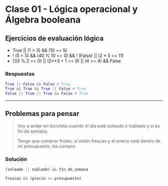 # Clase 01 - Lógica operacional y Álgebra booleana

## Ejercicios de evaluación lógica

- True || (1 > 3) && (10 == 5)
- ! (5 < 5) && (40 % 10 == 0) && ! (False) || (2 * 5 >= 11)
- (33 % 2 == 0) || (2**3 + 1 == 9) || (4 >= 4) && False

### Respuestas

```python
True || False && False # True
True && True && True || False # True
False || True || True && False # True
```

---

## Problemas para pensar

> Voy a andar en bicicleta cuando el día esté soleado o nublado y si es fin de semana.

> Tengo que comprar frutas: si están frescas y el precio está dentro de mi presupuesto, las compro.

### Solución

```python
(soleado || nublado) && fin_de_semana
```

```python
frescas && (precio <= presupuesto)
```